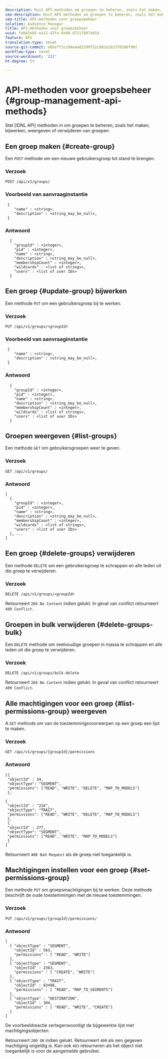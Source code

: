 ```yaml
---
description: Rust API-methoden om groepen te beheren, zoals het maken, bijwerken, weergeven en verwijderen van groepen.
seo-description: Rust API-methoden om groepen te beheren, zoals het maken, bijwerken, weergeven en verwijderen van groepen.
seo-title: API-methoden voor groepsbeheer
solution: Audience Manager
title: API-methoden voor groepsbeheer
uuid: fe042eb5-ea12-42fe-be98-d721f987a914
feature: API
translation-type: tm+mt
source-git-commit: e05eff3cc04e4a82399752c862e2b2370286f96f
workflow-type: tm+mt
source-wordcount: '222'
ht-degree: 5%

---
```



# API-methoden voor groepsbeheer {#group-management-api-methods}

Stel [!DNL API] methoden in om groepen te beheren, zoals het maken, bijwerken, weergeven of verwijderen van groepen.

<!-- c_rest_api_user_man_group.xml -->

## Een groep maken {#create-group}

Een `POST` methode om een nieuwe gebruikersgroep tot stand te brengen.

<!-- r_rest_api_group_create.xml -->

### Verzoek

`POST /api/v1/groups/`

### Voorbeeld van aanvraaginstantie

```
 {
    "name" : <string>,
    "description" : <string_may_be_null>,
 }
```

### Antwoord

```
  {
    "groupId" : <integer>,
    "pid" : <integer>,
    "name" : <string>,
    "description" : <string_may_be_null>,
    "membershipCount" : <integer>,
    "wildcards" : <list of strings>,
    "users" : <list of user IDs>
  }
```

## Een groep {#update-group} bijwerken

Een methode `PUT` om een gebruikersgroep bij te werken.

<!--
r_rest_api_group_update.xml
-->

### Verzoek

`PUT /api/v1/groups/`*`<groupId>`*

### Voorbeeld van aanvraaginstantie

```
 {
    "name" : <string>,
    "description" : <string_may_be_null>,
 }
```

### Antwoord

```
  {
    "groupId" : <integer>,
    "pid" : <integer>,
    "name" : <string>,
    "description" : <string_may_be_null>,
    "membershipCount" : <integer>,
    "wildcards" : <list of strings>,
    "users" : <list of user IDs>
  }
```

## Groepen weergeven {#list-groups}

Een methode `GET` om gebruikersgroepen weer te geven.

<!--
r_rest_api_group_list.xml
-->

### Verzoek

`GET /api/v1/groups/`

### Antwoord

```
[
  { 
    "groupId" : <integer>,
    "pid" : <integer>,
    "name" : <string>,
    "description" : <string_may_be_null>,
    "membershipCount" : <integer>,
    "wildcards" : <list of strings>,
    "users" : <list of user IDs>
  }, ...
]
```

## Een groep {#delete-groups} verwijderen

Een methode `DELETE` om een gebruikersgroep te schrappen en alle leden uit die groep te verwijderen.

<!-- r_rest_api_group_delete.xml -->

### Verzoek

`DELETE /api/v1/groups/`*`<groupId>`*

Retourneert `204 No Content` indien gelukt. In geval van conflict retourneert `409 Conflict`.

## Groepen in bulk verwijderen {#delete-groups-bulk}

Een `DELETE` methode om veelvoudige groepen in massa te schrappen en alle leden uit die groep te verwijderen.

<!-- r_rest_api_group_delete_bulk.xml -->

### Verzoek

`DELETE /api/v1/groups/bulk-delete`

Retourneert `204 No Content` indien gelukt. In geval van conflict retourneert `409 Conflict`.

## Alle machtigingen voor een groep {#list-permissions-group} weergeven

A `GET` methode om van de toestemmingsvoorwerpen op een groep een lijst te maken.

<!-- r_rest_api_perm_list_group.xml -->

### Verzoek

`GET /api/v1/groups/{groupId}/permissions`

### Antwoord

```
[{
 "objectId" : 34,
 "objectType": "SEGMENT",
 "permissions": ["READ", "WRITE", "DELETE", "MAP_TO_MODELS"]
 },

{
 "objectId" : "234",
 "objectType": "TRAIT",
 "permissions": ["READ", "WRITE", "DELETE", "MAP_TO_MODELS"]
 },
 {
 "objectId" : 277,
 "objectType": "SEGMENT",
 "permissions": ["READ", "WRITE", "MAP_TO_MODELS"]
 }
]
```

Retourneert `400 Bad Request` als de groep niet toegankelijk is.

## Machtigingen instellen voor een groep {#set-permissions-group}

Een methode `PUT` om groepsmachtigingen bij te werken. Deze methode beschrijft de oude toestemmingen met de nieuwe toestemmingen.

<!-- r_rest_api_perm_set.xml -->

### Verzoek

`PUT /api/v1/groups/{groupId}/permissions/`

### Antwoord

```
[ 
  { "objectType" : "SEGMENT",
    "objectId" : 563,
    "permissions" : [ "READ", "WRITE"]
  },
  { "objectType" : "SEGMENT",
    "objectId" : 2363,
    "permissions" : [ "CREATE", "WRITE"]
  },
  { "objectType" : "TRAIT",
    "objectId" : 83498,
    "permissions" : [ "READ", "MAP_TO_SEGMENTS"]
  },
  { "objectType" : "DESTINATION",
    "objectId" : 304,
    "permissions" : [ "READ", "WRITE", "CREATE"]
  }
]
```

De voorbeeldreactie vertegenwoordigt de bijgewerkte lijst met machtigingsobjecten.

Retourneert `200 OK` indien gelukt. Retourneert `400` als een gegeven machtiging ongeldig is. Kan ook `403` retourneren als het object niet toegankelijk is voor de aangemelde gebruiker.
